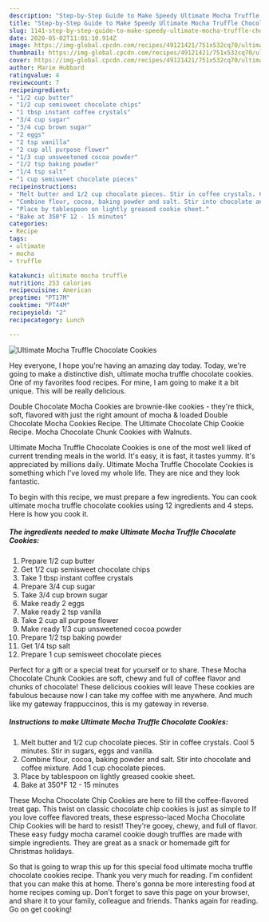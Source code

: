 ```yaml
---
description: "Step-by-Step Guide to Make Speedy Ultimate Mocha Truffle Chocolate Cookies"
title: "Step-by-Step Guide to Make Speedy Ultimate Mocha Truffle Chocolate Cookies"
slug: 1141-step-by-step-guide-to-make-speedy-ultimate-mocha-truffle-chocolate-cookies
date: 2020-05-02T11:01:10.914Z
image: https://img-global.cpcdn.com/recipes/49121421/751x532cq70/ultimate-mocha-truffle-chocolate-cookies-recipe-main-photo.jpg
thumbnail: https://img-global.cpcdn.com/recipes/49121421/751x532cq70/ultimate-mocha-truffle-chocolate-cookies-recipe-main-photo.jpg
cover: https://img-global.cpcdn.com/recipes/49121421/751x532cq70/ultimate-mocha-truffle-chocolate-cookies-recipe-main-photo.jpg
author: Marie Hubbard
ratingvalue: 4
reviewcount: 7
recipeingredient:
- "1/2 cup butter"
- "1/2 cup semisweet chocolate chips"
- "1 tbsp instant coffee crystals"
- "3/4 cup sugar"
- "3/4 cup brown sugar"
- "2 eggs"
- "2 tsp vanilla"
- "2 cup all purpose flower"
- "1/3 cup unsweetened cocoa powder"
- "1/2 tsp baking powder"
- "1/4 tsp salt"
- "1 cup semisweet chocolate pieces"
recipeinstructions:
- "Melt butter and 1/2 cup chocolate pieces. Stir in coffee crystals. Cool 5 minutes. Stir in sugars, eggs and vanilla."
- "Combine flour, cocoa, baking powder and salt. Stir into chocolate and coffee mixture. Add 1 cup chocolate pieces."
- "Place by tablespoon on lightly greased cookie sheet."
- "Bake at 350°F 12 - 15 minutes"
categories:
- Recipe
tags:
- ultimate
- mocha
- truffle

katakunci: ultimate mocha truffle 
nutrition: 253 calories
recipecuisine: American
preptime: "PT17M"
cooktime: "PT44M"
recipeyield: "2"
recipecategory: Lunch

---
```



![Ultimate Mocha Truffle Chocolate Cookies](https://img-global.cpcdn.com/recipes/49121421/751x532cq70/ultimate-mocha-truffle-chocolate-cookies-recipe-main-photo.jpg)

Hey everyone, I hope you're having an amazing day today. Today, we're going to make a distinctive dish, ultimate mocha truffle chocolate cookies. One of my favorites food recipes. For mine, I am going to make it a bit unique. This will be really delicious.

Double Chocolate Mocha Cookies are brownie-like cookies - they&#39;re thick, soft, flavored with just the right amount of mocha &amp; loaded Double Chocolate Mocha Cookies Recipe. The Ultimate Chocolate Chip Cookie Recipe. Mocha Chocolate Chunk Cookies with Walnuts.

Ultimate Mocha Truffle Chocolate Cookies is one of the most well liked of current trending meals in the world. It's easy, it is fast, it tastes yummy. It's appreciated by millions daily. Ultimate Mocha Truffle Chocolate Cookies is something which I've loved my whole life. They are nice and they look fantastic.


To begin with this recipe, we must prepare a few ingredients. You can cook ultimate mocha truffle chocolate cookies using 12 ingredients and 4 steps. Here is how you cook it.

<!--inarticleads1-->

##### The ingredients needed to make Ultimate Mocha Truffle Chocolate Cookies:

1. Prepare 1/2 cup butter
1. Get 1/2 cup semisweet chocolate chips
1. Take 1 tbsp instant coffee crystals
1. Prepare 3/4 cup sugar
1. Take 3/4 cup brown sugar
1. Make ready 2 eggs
1. Make ready 2 tsp vanilla
1. Take 2 cup all purpose flower
1. Make ready 1/3 cup unsweetened cocoa powder
1. Prepare 1/2 tsp baking powder
1. Get 1/4 tsp salt
1. Prepare 1 cup semisweet chocolate pieces


Perfect for a gift or a special treat for yourself or to share. These Mocha Chocolate Chunk Cookies are soft, chewy and full of coffee flavor and chunks of chocolate! These delicious cookies will leave These cookies are fabulous because now I can take my coffee with me anywhere. And much like my gateway frappuccinos, this is my gateway in reverse. 

<!--inarticleads2-->

##### Instructions to make Ultimate Mocha Truffle Chocolate Cookies:

1. Melt butter and 1/2 cup chocolate pieces. Stir in coffee crystals. Cool 5 minutes. Stir in sugars, eggs and vanilla.
1. Combine flour, cocoa, baking powder and salt. Stir into chocolate and coffee mixture. Add 1 cup chocolate pieces.
1. Place by tablespoon on lightly greased cookie sheet.
1. Bake at 350°F 12 - 15 minutes


These Mocha Chocolate Chip Cookies are here to fill the coffee-flavored treat gap. This twist on classic chocolate chip cookies is just as simple to If you love coffee flavored treats, these espresso-laced Mocha Chocolate Chip Cookies will be hard to resist! They&#39;re gooey, chewy, and full of flavor. These easy fudgy mocha caramel cookie dough truffles are made with simple ingredients. They are great as a snack or homemade gift for Christmas holidays. 

So that is going to wrap this up for this special food ultimate mocha truffle chocolate cookies recipe. Thank you very much for reading. I'm confident that you can make this at home. There's gonna be more interesting food at home recipes coming up. Don't forget to save this page on your browser, and share it to your family, colleague and friends. Thanks again for reading. Go on get cooking!

